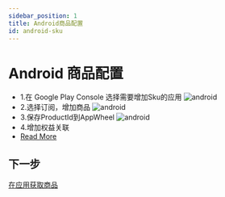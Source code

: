 ```yaml
---
sidebar_position: 1
title: Android商品配置
id: android-sku
---
```


# Android 商品配置

- 1.在 Google Play Console 选择需要增加Sku的应用
  ![android](/img/tutorial/select_android.png)
- 2.选择订阅，增加商品
  ![android](/img/tutorial/create_android_sku.png)
- 3.保存ProductId到AppWheel
  ![android](/img/stripePayments/create_sku.png)
- 4.增加权益关联
- [Read More](/ConfiguringProduct/entitlements)

## 下一步

[在应用获取商品](/DisplayingProducts/Android)